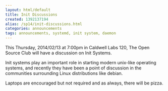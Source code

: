 ```yaml
---
layout: html/default
title: Init Discussions
created: 1392137194
alias: /sp14/init-discussions.html
categories: announcements
tags: announcements, systemd, init system, daemon
---
```

This Thursday, 2014/02/13 at 7:00pm in Caldwell Labs 120, The Open Source Club will have a discussion on Init Systems.

Init systems play an important role in starting modern unix-like operating systems, and recently they have been a point of discussion in the communities surrounding Linux distributions like debian.

Laptops are encouraged but not required and as always, there will be pizza.
